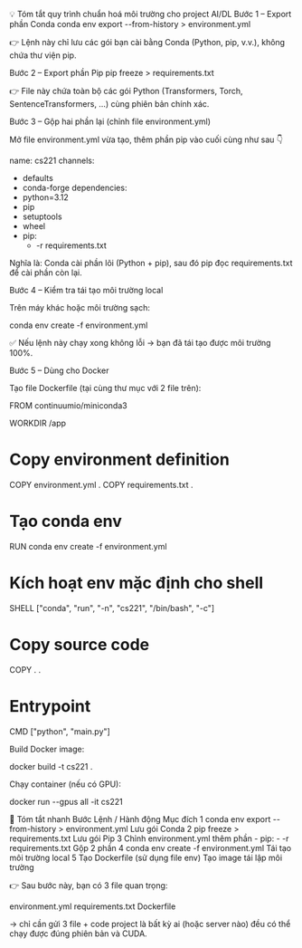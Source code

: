 💡 Tóm tắt quy trình chuẩn hoá môi trường cho project AI/DL
Bước 1 – Export phần Conda
conda env export --from-history > environment.yml


👉 Lệnh này chỉ lưu các gói bạn cài bằng Conda (Python, pip, v.v.), không chứa thư viện pip.

Bước 2 – Export phần Pip
pip freeze > requirements.txt


👉 File này chứa toàn bộ các gói Python (Transformers, Torch, SentenceTransformers, …) cùng phiên bản chính xác.

Bước 3 – Gộp hai phần lại (chỉnh file environment.yml)

Mở file environment.yml vừa tạo, thêm phần pip vào cuối cùng như sau 👇

name: cs221
channels:
  - defaults
  - conda-forge
dependencies:
  - python=3.12
  - pip
  - setuptools
  - wheel
  - pip:
      - -r requirements.txt


Nghĩa là: Conda cài phần lõi (Python + pip), sau đó pip đọc requirements.txt để cài phần còn lại.

Bước 4 – Kiểm tra tái tạo môi trường local

Trên máy khác hoặc môi trường sạch:

conda env create -f environment.yml


✅ Nếu lệnh này chạy xong không lỗi → bạn đã tái tạo được môi trường 100%.

Bước 5 – Dùng cho Docker

Tạo file Dockerfile (tại cùng thư mục với 2 file trên):

FROM continuumio/miniconda3

WORKDIR /app

# Copy environment definition
COPY environment.yml .
COPY requirements.txt .

# Tạo conda env
RUN conda env create -f environment.yml

# Kích hoạt env mặc định cho shell
SHELL ["conda", "run", "-n", "cs221", "/bin/bash", "-c"]

# Copy source code
COPY . .

# Entrypoint
CMD ["python", "main.py"]


Build Docker image:

docker build -t cs221 .


Chạy container (nếu có GPU):

docker run --gpus all -it cs221

🎯 Tóm tắt nhanh
Bước	Lệnh / Hành động	Mục đích
1	conda env export --from-history > environment.yml	Lưu gói Conda
2	pip freeze > requirements.txt	Lưu gói Pip
3	Chỉnh environment.yml thêm phần - pip: - -r requirements.txt	Gộp 2 phần
4	conda env create -f environment.yml	Tái tạo môi trường local
5	Tạo Dockerfile (sử dụng file env)	Tạo image tái lập môi trường

👉 Sau bước này, bạn có 3 file quan trọng:

environment.yml
requirements.txt
Dockerfile


→ chỉ cần gửi 3 file + code project là bất kỳ ai (hoặc server nào) đều có thể chạy được đúng phiên bản và CUDA.